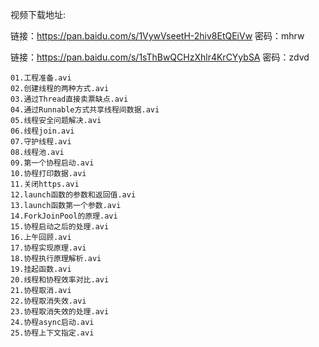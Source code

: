 视频下载地址:

链接：https://pan.baidu.com/s/1VywVseetH-2hiv8EtQEiVw 密码：mhrw

链接：https://pan.baidu.com/s/1sThBwQCHzXhlr4KrCYybSA 密码：zdvd



    01.工程准备.avi
    02.创建线程的两种方式.avi
    03.通过Thread直接卖票缺点.avi
    04.通过Runnable方式共享线程间数据.avi
    05.线程安全问题解决.avi
    06.线程join.avi
    07.守护线程.avi
    08.线程池.avi
    09.第一个协程启动.avi
    10.协程打印数据.avi
    11.关闭https.avi
    12.launch函数的参数和返回值.avi
    13.launch函数第一个参数.avi
    14.ForkJoinPool的原理.avi
    15.协程启动之后的处理.avi
    16.上午回顾.avi
    17.协程实现原理.avi
    18.协程执行原理解析.avi
    19.挂起函数.avi
    20.线程和协程效率对比.avi
    21.协程取消.avi
    22.协程取消失效.avi
    23.协程取消失效的处理.avi
    24.协程async启动.avi
    25.协程上下文指定.avi